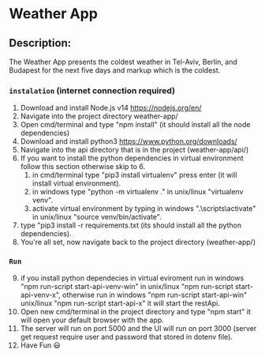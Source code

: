 # Weather App
## Description:
The Weather App presents the coldest weather in Tel-Aviv, Berlin, and Budapest for the next five days and markup which is the coldest.
### `instalation` (internet connection required)
1. Download and install Node.js v14 https://nodejs.org/en/
2. Navigate into the project directory weather-app/
3. Open cmd/terminal and type "npm install" (it should install all the node dependencies)
4. Download and install python3 https://www.python.org/downloads/
5. Navigate into the api directory that is in the project (weather-app/api/)
6. If you want to install the python dependencies in virtual environment follow this section otherwise skip to 6.
   1. in cmd/terminal type "pip3 install virtualenv" press enter (it will install virtual environment).
   2. in windows type "python -m virtualenv ." in unix/linux "virtualenv venv".
   3. activate virtual environment by typing in windows ".\scripts\activate" in unix/linux "source venv/bin/activate".
7. type "pip3 install -r requirements.txt (its should install all the python dependencies).
8. You're all set, now navigate back to the project directory (weather-app/)
### `Run`
9. if you install python dependecies in virtual eviroment run in windows "npm run-script start-api-venv-win" in unix/linux "npm run-script start-api-venv-x", otherwise run in windows "npm run-script start-api-win" unix/linux "npm run-script start-api-x" it will start the restApi. 
10. Open new cmd/terminal in the project directory and type "npm start" it will open your default browser with the app.
11. The server will run on port 5000 and the UI will run on port 3000 (server get request require user and password that stored in dotenv file).
12. Have Fun :smiley:

